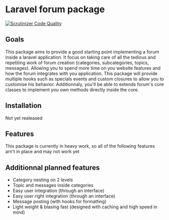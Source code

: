 # Laravel forum package

[![Scrutinizer Code Quality](https://scrutinizer-ci.com/g/atrakeur/laravel-forum/badges/quality-score.png?b=master)](https://scrutinizer-ci.com/g/atrakeur/laravel-forum/?branch=master)

## Goals

This package aims to provide a good starting point implementing a forum inside a laravel application.
It focus on taking care of all the tedious and repetiting work of forum creation (categories, subcategories, topics, messages). Allowing you to spend more time on you website features and how the forum integrates with you application.
This package will provide multiple hooks such as specials events and custom closures to allow you to customise his behavior. Additionnaly, you'll be able to extends forum's core classes to implement you own methods directly inside the core.

## Installation

Not yet realeased

## Features

This package is currently in heavy work, so all of the following features arn't in place and may not work yet

## Additionnal planned features

 * Category nesting on 2 levels
 * Topic and messages inside categories
 * Easy user integration (through an interface)
 * Easy user right integration (through an interface)
 * Message posting (with hooks for formatting)
 * Light weight & blasing fast (designed with caching and high speed in mind)
